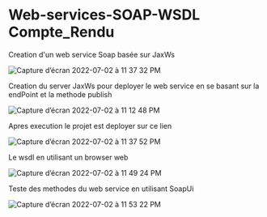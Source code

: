 # Web-services-SOAP-WSDL Compte_Rendu
 Creation d'un web service Soap basée sur JaxWs
 
 ![Capture d’écran 2022-07-02 à 11 37 32 PM](https://user-images.githubusercontent.com/102439475/177018005-506a5df4-4515-485b-8841-f394ef15938a.png)
  
  Creation du server JaxWs pour deployer le web service en se basant sur la endPoint et la methode publish
  
![Capture d’écran 2022-07-02 à 11 12 48 PM](https://user-images.githubusercontent.com/102439475/177018054-79f5effe-d194-4dba-9e3e-9076ba8dbb0a.png)

Apres execution le projet est deployer sur ce lien 

![Capture d’écran 2022-07-02 à 11 37 52 PM](https://user-images.githubusercontent.com/102439475/177018109-46869c13-5c27-4076-8ef7-ebfc7cbf1366.png)

Le wsdl en utilisant un browser web

![Capture d’écran 2022-07-02 à 11 49 24 PM](https://user-images.githubusercontent.com/102439475/177018140-9c686d81-5d62-4792-a823-c111f02088e7.png)

Teste des methodes du web service en utilisant SoapUi

![Capture d’écran 2022-07-02 à 11 53 22 PM](https://user-images.githubusercontent.com/102439475/177018212-fb8ad536-212d-48fb-bc37-a7d06afcf049.png)
